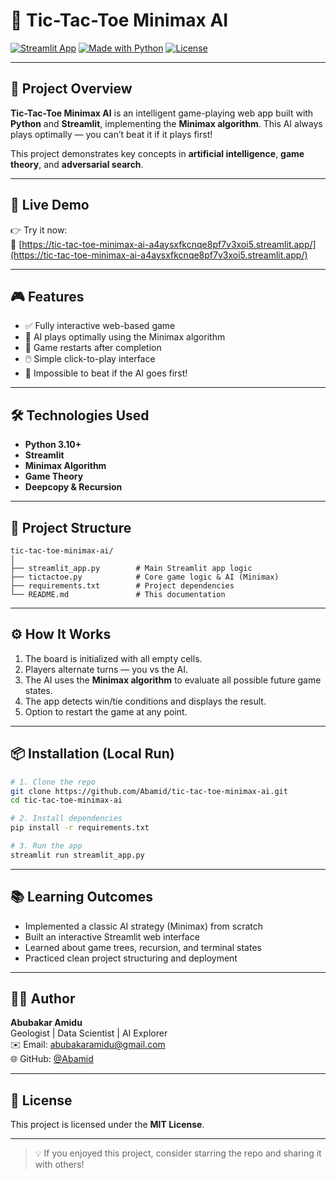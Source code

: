 # 🤖 Tic-Tac-Toe Minimax AI

[![Streamlit App](https://img.shields.io/badge/Live%20Demo-Streamlit-success?logo=streamlit)](https://tic-tac-toe-minimax-ai-a4aysxfkcnqe8pf7v3xoi5.streamlit.app/)
[![Made with Python](https://img.shields.io/badge/Made%20with-Python-3776AB?logo=python)](https://www.python.org/)
[![License](https://img.shields.io/badge/License-MIT-blue.svg)](#license)

---

## 🧠 Project Overview

**Tic-Tac-Toe Minimax AI** is an intelligent game-playing web app built with **Python** and **Streamlit**, implementing the **Minimax algorithm**. This AI always plays optimally — you can’t beat it if it plays first!

This project demonstrates key concepts in **artificial intelligence**, **game theory**, and **adversarial search**.

---

## 🚀 Live Demo

👉 Try it now:  
🔗 [https://tic-tac-toe-minimax-ai-a4aysxfkcnqe8pf7v3xoi5.streamlit.app/](https://tic-tac-toe-minimax-ai-a4aysxfkcnqe8pf7v3xoi5.streamlit.app/)

---

## 🎮 Features

- ✅ Fully interactive web-based game  
- 🧠 AI plays optimally using the Minimax algorithm  
- 🔁 Game restarts after completion  
- 🖱️ Simple click-to-play interface  
- 🎯 Impossible to beat if the AI goes first!

---

## 🛠 Technologies Used

- **Python 3.10+**  
- **Streamlit**  
- **Minimax Algorithm**  
- **Game Theory**  
- **Deepcopy & Recursion**

---

## 📁 Project Structure

```
tic-tac-toe-minimax-ai/
│
├── streamlit_app.py        # Main Streamlit app logic
├── tictactoe.py            # Core game logic & AI (Minimax)
├── requirements.txt        # Project dependencies
└── README.md               # This documentation
```

---

## ⚙️ How It Works

1. The board is initialized with all empty cells.  
2. Players alternate turns — you vs the AI.  
3. The AI uses the **Minimax algorithm** to evaluate all possible future game states.  
4. The app detects win/tie conditions and displays the result.  
5. Option to restart the game at any point.

---

## 📦 Installation (Local Run)

```bash
# 1. Clone the repo
git clone https://github.com/Abamid/tic-tac-toe-minimax-ai.git
cd tic-tac-toe-minimax-ai

# 2. Install dependencies
pip install -r requirements.txt

# 3. Run the app
streamlit run streamlit_app.py
```

---

## 📚 Learning Outcomes

- Implemented a classic AI strategy (Minimax) from scratch  
- Built an interactive Streamlit web interface  
- Learned about game trees, recursion, and terminal states  
- Practiced clean project structuring and deployment

---

## 👨‍💻 Author

**Abubakar Amidu**  
Geologist | Data Scientist | AI Explorer  
✉️ Email: abubakaramidu@gmail.com  
🌐 GitHub: [@Abamid](https://github.com/Abamid)

---

## 📝 License

This project is licensed under the **MIT License**.

---

> 💡 If you enjoyed this project, consider starring the repo and sharing it with others!
